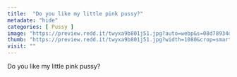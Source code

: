 ```yaml
---
title:  "Do you like my little pink pussy?"
metadate: "hide"
categories: [ Pussy ]
image: "https://preview.redd.it/twyxa9b801j51.jpg?auto=webp&s=08d78934d83efca9dfb1ee10cffada6a50423a4e"
thumb: "https://preview.redd.it/twyxa9b801j51.jpg?width=1080&crop=smart&auto=webp&s=2cb75570ff626959a761f16c74c0a78afbb541ac"
visit: ""
---
```

Do you like my little pink pussy?

